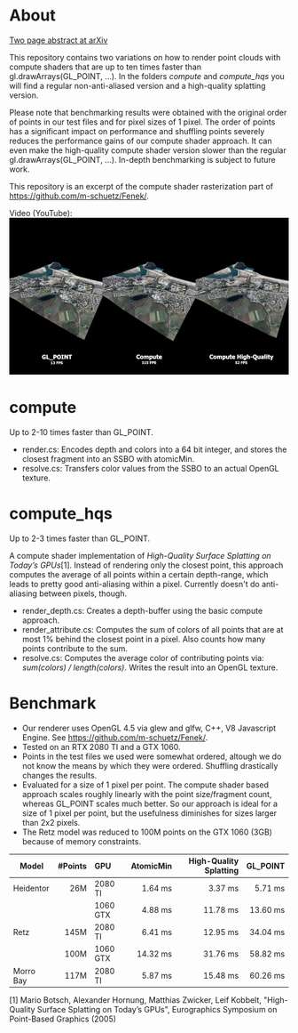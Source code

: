 # About

[Two page abstract at arXiv](https://arxiv.org/abs/1908.02681)

This repository contains two variations on how to render point clouds with compute shaders that are up to ten times faster than gl.drawArrays(GL_POINT, ...). In the folders _compute_ and _compute_hqs_ you will find a regular non-anti-aliased version and a high-quality splatting version.

Please note that benchmarking results were obtained with the original order of points in our test files and for pixel sizes of 1 pixel. The order of points has a significant impact on performance and shuffling points severely reduces the performance gains of our compute shader approach. It can even make the high-quality compute shader version slower than the regular gl.drawArrays(GL_POINT, ...). In-depth benchmarking is subject to future work. 

This repository is an excerpt of the compute shader rasterization part of https://github.com/m-schuetz/Fenek/. 

Video (YouTube):
<a href="https://youtu.be/TQNGajgeEvQ" target="_blank">
	<img src="./doc/video_smaller.jpg" width="959px">
</a>

# compute

Up to 2-10 times faster than GL_POINT.

* render.cs: Encodes depth and colors into a 64 bit integer, and stores the closest fragment into an SSBO with atomicMin. 
* resolve.cs: Transfers color values from the SSBO to an actual OpenGL texture.

# compute_hqs

Up to 2-3 times faster than GL_POINT.

A compute shader implementation of _High-Quality Surface Splatting on Today’s GPUs_[1]. Instead of rendering only the closest point, this approach computes the average of all points within a certain depth-range, which leads to pretty good anti-aliasing within a pixel. Currently doesn't do anti-aliasing between pixels, though.

* render_depth.cs: Creates a depth-buffer using the basic compute approach.
* render_attribute.cs: Computes the sum of colors of all points that are at most 1% behind the closest point in a pixel. Also counts how many points contribute to the sum.
* resolve.cs: Computes the average color of contributing points via: _sum(colors) / length(colors)_. Writes the result into an OpenGL texture.

# Benchmark

* Our renderer uses OpenGL 4.5 via glew and glfw, C++, V8 Javascript Engine. See https://github.com/m-schuetz/Fenek/.
* Tested on an RTX 2080 TI and a GTX 1060.
* Points in the test files we used were somewhat ordered, altough we do not know the means by which they were ordered. Shuffling drastically changes the results. 
* Evaluated for a size of 1 pixel per point. The compute shader based approach scales roughly linearly with the point size/fragment count, whereas GL_POINT scales much better. So our approach is ideal for a size of 1 pixel per point, but the usefulness diminishes for sizes larger than 2x2 pixels.
* The Retz model was reduced to 100M points on the GTX 1060 (3GB) because of memory constraints.

| Model         | #Points | GPU           | AtomicMin  | High-Quality Splatting | GL_POINT  |
| ------------  | -------:|:--------------| ----------:| ---------:| ---------:|
| Heidentor     |     26M | 2080 TI       |  1.64 ms   |   3.37 ms |   5.71 ms |
|               |         | 1060 GTX      |  4.88 ms   |  11.78 ms |  13.60 ms |
| Retz          |    145M | 2080 TI       |  6.41 ms   |  12.95 ms |  34.04 ms |
|               |    100M | 1060 GTX      | 14.32 ms   |  31.76 ms |  58.82 ms |
| Morro Bay     |    117M | 2080 TI       | 5.87 ms    |  15.48 ms |  60.26 ms |



[1] Mario Botsch, Alexander Hornung, Matthias Zwicker, Leif Kobbelt, "High-Quality Surface Splatting on Today’s GPUs", Eurographics Symposium on Point-Based Graphics (2005)
